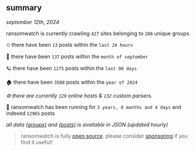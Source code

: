 
## summary
_september 12th, 2024_

ransomwatch is currently crawling `427` sites belonging to `208` unique groups

⏲ there have been `13` posts within the `last 24 hours`

🦈 there have been `137` posts within the `month of september`

🪐 there have been `1275` posts within the `last 90 days`

🏚 there have been `3508` posts within the `year of 2024`

_⚙️ there are currently `129` online hosts & `132` custom parsers._

🦕 ransomwatch has been running for `3 years, 0 months and 4 days` and indexed `12965` posts

_all data  [(groups)](http://ransomwhat.telemetry.ltd/groups) and [(posts)](http://ransomwhat.telemetry.ltd/posts) is available in JSON (updated hourly)_

> ransomwatch is fully [open source](https://github.com/joshhighet/ransomwatch#ransomwatch--). please consider [sponsoring](https://github.com/sponsors/joshhighet) if you find it useful!
